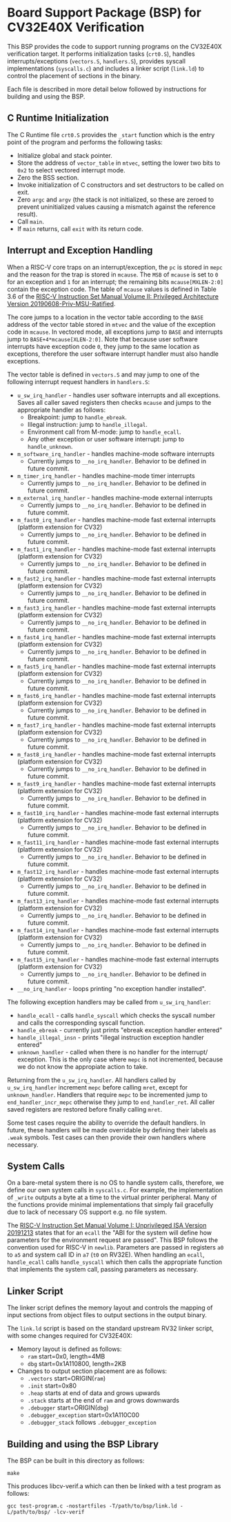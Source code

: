 Board Support Package (BSP) for CV32E40X Verification
=================================================

This BSP provides the code to support running programs on the CV32E40X verification
target. It performs initialization tasks (`crt0.S`), handles
interrupts/exceptions (`vectors.S`, `handlers.S`), provides syscall
implementations (`syscalls.c`) and includes a linker script (`link.ld`) to
control the placement of sections in the binary.

Each file is described in more detail below followed by instructions for
building and using the BSP.

C Runtime Initialization
------------------------

The C Runtime file `crt0.S` provides the `_start` function which is the entry
point of the program and performs the following tasks:
  * Initialize global and stack pointer.
  * Store the address of `vector_table` in `mtvec`, setting the lower two bits
  to `0x2` to select vectored interrupt mode.
  * Zero the BSS section.
  * Invoke initialization of C constructors and set destructors to be called on
  exit.
  * Zero `argc` and `argv` (the stack is not initialized, so these are zeroed
  to prevent uninitialized values causing a mismatch against the reference
  result).
  * Call `main`.
  * If `main` returns, call `exit` with its return code.

Interrupt and Exception Handling
--------------------------------

When a RISC-V core traps on an interrupt/exception, the `pc` is stored in `mepc`
and the reason for the trap is stored in `mcause`. The `MSB` of `mcause`
is set to `0` for an exception and `1` for an interrupt; the remaining bits
`mcause[MXLEN-2:0]` contain the exception code. The table of `mcause` values is
defined in Table 3.6 of the [RISC-V Instruction Set Manual Volume II: Privileged
Architecture Version 20190608-Priv-MSU-Ratified](https://github.com/riscv/riscv-isa-manual/releases/download/Ratified-IMFDQC-and-Priv-v1.11/riscv-privileged-20190608.pdf).

The core jumps to a location in the vector table according to the `BASE` address
of the vector table stored in `mtvec` and the value of the exception code in
`mcause`. In vectored mode, all exceptions jump to `BASE` and interrupts jump to
`BASE+4*mcause[XLEN-2:0]`. Note that because user software interrupts have
exception code `0`, they jump to the same location as exceptions, therefore the
user software interrupt handler must also handle exceptions.

The vector table is defined in `vectors.S` and may jump to one of the
following interrupt request handlers in `handlers.S`:
  * `u_sw_irq_handler` - handles user software interrupts and all exceptions.
  Saves all caller saved registers then checks `mcause` and jumps to the
  appropriate handler as follows:
    - Breakpoint: jump to `handle_ebreak`.
    - Illegal instruction: jump to `handle_illegal`.
    - Environment call from M-mode: jump to `handle_ecall`.
    - Any other exception or user software interrupt: jump to `handle_unknown`.
  * `m_software_irq_handler` - handles machine-mode software interrupts
    - Currently jumps to `__no_irq_handler`.  Behavior to be defined in future commit.
  * `m_timer_irq_handler` - handles machine-mode timer interrupts
    - Currently jumps to `__no_irq_handler`.  Behavior to be defined in future commit.
  * `m_external_irq_handler` - handles machine-mode external interrupts
    - Currently jumps to `__no_irq_handler`.  Behavior to be defined in future commit.
  * `m_fast0_irq_handler` - handles machine-mode fast external interrupts (platform extension for CV32)
    - Currently jumps to `__no_irq_handler`.  Behavior to be defined in future commit.
  * `m_fast1_irq_handler` - handles machine-mode fast external interrupts (platform extension for CV32)
    - Currently jumps to `__no_irq_handler`.  Behavior to be defined in future commit.
  * `m_fast2_irq_handler` - handles machine-mode fast external interrupts (platform extension for CV32)
    - Currently jumps to `__no_irq_handler`.  Behavior to be defined in future commit.
  * `m_fast3_irq_handler` - handles machine-mode fast external interrupts (platform extension for CV32)
    - Currently jumps to `__no_irq_handler`.  Behavior to be defined in future commit.
  * `m_fast4_irq_handler` - handles machine-mode fast external interrupts (platform extension for CV32)
    - Currently jumps to `__no_irq_handler`.  Behavior to be defined in future commit.
  * `m_fast5_irq_handler` - handles machine-mode fast external interrupts (platform extension for CV32)
    - Currently jumps to `__no_irq_handler`.  Behavior to be defined in future commit.
  * `m_fast6_irq_handler` - handles machine-mode fast external interrupts (platform extension for CV32)
    - Currently jumps to `__no_irq_handler`.  Behavior to be defined in future commit.
  * `m_fast7_irq_handler` - handles machine-mode fast external interrupts (platform extension for CV32)
    - Currently jumps to `__no_irq_handler`.  Behavior to be defined in future commit.
  * `m_fast8_irq_handler` - handles machine-mode fast external interrupts (platform extension for CV32)
    - Currently jumps to `__no_irq_handler`.  Behavior to be defined in future commit.
  * `m_fast9_irq_handler` - handles machine-mode fast external interrupts (platform extension for CV32)
    - Currently jumps to `__no_irq_handler`.  Behavior to be defined in future commit.
  * `m_fast10_irq_handler` - handles machine-mode fast external interrupts (platform extension for CV32)
    - Currently jumps to `__no_irq_handler`.  Behavior to be defined in future commit.
  * `m_fast11_irq_handler` - handles machine-mode fast external interrupts (platform extension for CV32)
    - Currently jumps to `__no_irq_handler`.  Behavior to be defined in future commit.
  * `m_fast12_irq_handler` - handles machine-mode fast external interrupts (platform extension for CV32)
    - Currently jumps to `__no_irq_handler`.  Behavior to be defined in future commit.
  * `m_fast13_irq_handler` - handles machine-mode fast external interrupts (platform extension for CV32)
    - Currently jumps to `__no_irq_handler`.  Behavior to be defined in future commit.
  * `m_fast14_irq_handler` - handles machine-mode fast external interrupts (platform extension for CV32)
    - Currently jumps to `__no_irq_handler`.  Behavior to be defined in future commit.
  * `m_fast15_irq_handler` - handles machine-mode fast external interrupts (platform extension for CV32)
    - Currently jumps to `__no_irq_handler`.  Behavior to be defined in future commit.
  * `__no_irq_handler` - loops printing "no exception handler installed".

The following exception handlers may be called from `u_sw_irq_handler`:
  * `handle_ecall` - calls `handle_syscall` which checks the syscall number and
  calls the corresponding syscall function.
  * `handle_ebreak` - currently just prints "ebreak exception handler entered"
  * `handle_illegal_insn` - prints "illegal instruction exception handler
  entered"
  * `unknown_handler` - called when there is no handler for the interrupt/
  exception. This is the only case where `mepc` is not incremented, because we
  do not know the appropiate action to take.

Returning from the `u_sw_irq_handler`. All handlers called by `u_sw_irq_handler`
increment `mepc` before calling `mret`, except for `unknown_handler`. Handlers
that require `mepc` to be incremented jump to `end_handler_incr_mepc` otherwise
they jump to `end_handler_ret`. All caller saved registers are restored before
finally calling `mret`.

Some test cases require the ability to override the default handlers. In future,
these handlers will be made overridable by defining their labels as `.weak`
symbols. Test cases can then provide their own handlers where necessary.

System Calls
------------

On a bare-metal system there is no OS to handle system calls, therefore, we
define our own system calls in `syscalls.c`. For example, the implementation of
`_write` outputs a byte at a time to the virtual printer peripheral. Many of the
functions provide minimal implementations that simply fail gracefully due to
lack of necessary OS support e.g. no file system.

The [RISC-V Instruction Set Manual Volume I: Unprivileged ISA Version 20191213](
https://content.riscv.org/wp-content/uploads/2019/06/riscv-spec.pdf) states that
for an `ecall` the "ABI for the system will define how parameters for the
environment request are passed". This BSP follows the convention used for RISC-V
in `newlib`. Parameters are passed in registers `a0` to `a5` and system call ID
in `a7` (`t0` on RV32E). When handling an `ecall`, `handle_ecall` calls
`handle_syscall` which then calls the appropriate function that implements the
system call, passing parameters as necessary.

Linker Script
-------------

The linker script defines the memory layout and controls the mapping of input
sections from object files to output sections in the output binary.

The `link.ld` script is based on the standard upstream RV32 linker script, with
some changes required for CV32E40X:
  * Memory layout is defined as follows:
    * `ram` start=0x0, length=4MB
    * `dbg` start=0x1A110800, length=2KB
  * Changes to output section placement are as follows:
    - `.vectors` start=ORIGIN(`ram`)
    - `.init` start=0x80
    - `.heap` starts at end of data and grows upwards
    - `.stack` starts at the end of `ram` and grows downwards
    - `.debugger` start=ORIGIN(`dbg`)
    - `.debugger_exception` start=0x1A110C00
    - `.debugger_stack` follows `.debugger_exception`

Building and using the BSP Library
----------------------------------

The BSP can be built in this directory as follows:
```
make
```
This produces libcv-verif.a which can then be linked with a test program as
follows:

```
gcc test-program.c -nostartfiles -T/path/to/bsp/link.ld -L/path/to/bsp/ -lcv-verif
```
